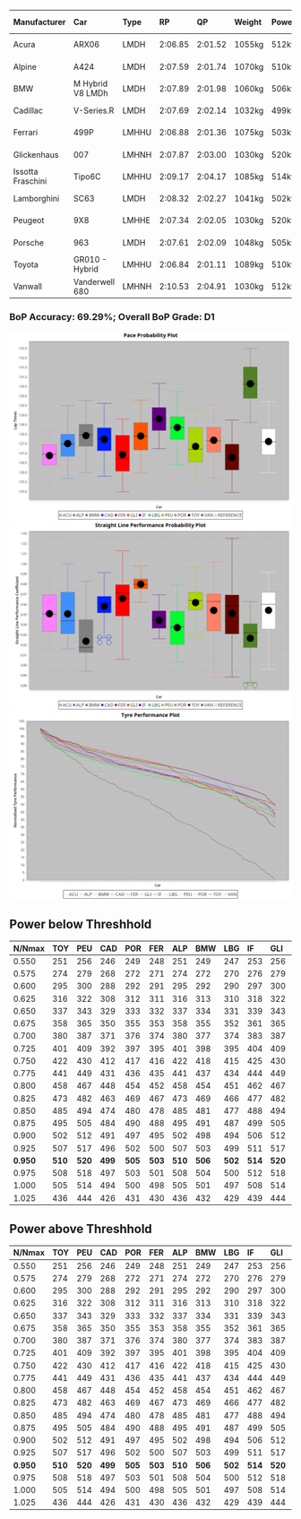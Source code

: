 |Manufacturer|Car|Type|RP|QP|Weight|Power¹|Threshhold|PINC|Power²|E/Stint|AVG Vmax|FDS|RDLC|L/Stint|BOP-Grade|ModelAccuracy|ModelPoints|Match%|
|:-|:-|:-|:-|:-|:-|:-|:-|:-|:-|:-|:-|:-|:-|:-|:-|:-|:-|:-|
|Acura|ARX06|LMDH|2:06.85|2:01.52|1055kg|512kw|210.0kph|0%|512kw|906MJ|298.93kph-315.34kph|-|1.01|25|-Ω1|100.00%|995|42.83%|
|Alpine|A424|LMDH|2:07.59|2:01.74|1070kg|510kw|210.0kph|0%|510kw|905MJ|298.34kph-317.79kph|-|0.99|25|~A1|81.46%|523|98.95%|
|BMW|M Hybrid V8 LMDh|LMDH|2:07.89|2:01.98|1060kg|506kw|210.0kph|0%|506kw|892MJ|294.57kph-316.87kph|-|1.01|25|~A1|98.60%|1690|100.00%|
|Cadillac|V-Series.R|LMDH|2:07.69|2:02.14|1032kg|499kw|210.0kph|0%|499kw|873MJ|294.58kph-317.64kph|-|1.03|25|-A2|98.38%|1765|94.66%|
|Ferrari|499P|LMHHU|2:06.88|2:01.36|1075kg|503kw|210.0kph|0%|503kw|887MJ|297.34kph-318.53kph|190kph|1.01|25|-D2|92.24%|2247|60.89%|
|Glickenhaus|007|LMHNH|2:07.87|2:03.00|1030kg|520kw|210.0kph|0%|520kw|913MJ|305.94kph-317.26kph|-|0.96|25|+A2|96.18%|554|90.15%|
|Issotta Fraschini|Tipo6C|LMHHU|2:09.17|2:04.17|1085kg|514kw|210.0kph|0%|514kw|918MJ|298.86kph-308.86kph|190kph|1.02|25|+Ω1|66.67%|96|34.32%|
|Lamborghini|SC63|LMDH|2:08.32|2:02.27|1041kg|502kw|210.0kph|0%|502kw|883MJ|296.65kph-313.86kph|-|1.05|25|+C1|96.77%|419|76.16%|
|Peugeot|9X8|LMHHE|2:07.34|2:02.05|1030kg|520kw|210.0kph|0%|520kw|910MJ|297.88kph-320.25kph|150kph|1.04|25|-B2|87.65%|1795|83.74%|
|Porsche|963|LMDH|2:07.61|2:02.09|1048kg|505kw|210.0kph|0%|505kw|889MJ|295.94kph-318.13kph|-|1.02|25|-A2|96.81%|5438|91.84%|
|Toyota|GR010 - Hybrid|LMHHU|2:06.84|2:01.11|1089kg|510kw|210.0kph|0%|510kw|905MJ|294.70kph-324.89kph|190kph|1.01|25|-D2|86.04%|1751|61.09%|
|Vanwall|Vanderwell 680|LMHNH|2:10.53|2:04.91|1030kg|512kw|210.0kph|0%|512kw|894MJ|290.87kph-312.35kph|-|1.02|25|+Ω2|91.42%|501|-3.17%|

### BoP Accuracy: 69.29%; Overall BoP Grade: D1
![](BOP/WECTEC/SPA/PREDEFINED/IMG/CUSTOM.png)![](BOP/WECTEC/SPA/PREDEFINED/IMG/CUSTOM_sp.png)![](BOP/WECTEC/SPA/PREDEFINED/IMG/CUSTOM_tw.png)
## Power below Threshhold
|N/Nmax|TOY|PEU|CAD|POR|FER|ALP|BMW|LBG|IF|GLI|VAN|ACU|
|:-|:-|:-|:-|:-|:-|:-|:-|:-|:-|:-|:-|:-|
|0.550|251|256|246|249|248|251|249|247|253|256|252|252|
|0.575|274|279|268|272|271|274|272|270|276|279|275|275|
|0.600|295|300|288|292|291|295|292|290|297|300|296|296|
|0.625|316|322|308|312|311|316|313|310|318|322|317|317|
|0.650|337|343|329|333|332|337|334|331|339|343|338|338|
|0.675|358|365|350|355|353|358|355|352|361|365|359|359|
|0.700|380|387|371|376|374|380|377|374|383|387|381|381|
|0.725|401|409|392|397|395|401|398|395|404|409|403|403|
|0.750|422|430|412|417|416|422|418|415|425|430|423|423|
|0.775|441|449|431|436|435|441|437|434|444|449|442|442|
|0.800|458|467|448|454|452|458|454|451|462|467|460|460|
|0.825|473|482|463|469|467|473|469|466|477|482|475|475|
|0.850|485|494|474|480|478|485|481|477|488|494|486|486|
|0.875|495|505|484|490|488|495|491|487|499|505|497|497|
|0.900|502|512|491|497|495|502|498|494|506|512|504|504|
|0.925|507|517|496|502|500|507|503|499|511|517|509|509|
|**0.950**|**510**|**520**|**499**|**505**|**503**|**510**|**506**|**502**|**514**|**520**|**512**|**512**|
|0.975|508|518|497|503|501|508|504|500|512|518|510|510|
|1.000|505|514|494|500|498|505|501|497|508|514|506|506|
|1.025|436|444|426|431|430|436|432|429|439|444|437|437|

## Power above Threshhold
|N/Nmax|TOY|PEU|CAD|POR|FER|ALP|BMW|LBG|IF|GLI|VAN|ACU|
|:-|:-|:-|:-|:-|:-|:-|:-|:-|:-|:-|:-|:-|
|0.550|251|256|246|249|248|251|249|247|253|256|252|252|
|0.575|274|279|268|272|271|274|272|270|276|279|275|275|
|0.600|295|300|288|292|291|295|292|290|297|300|296|296|
|0.625|316|322|308|312|311|316|313|310|318|322|317|317|
|0.650|337|343|329|333|332|337|334|331|339|343|338|338|
|0.675|358|365|350|355|353|358|355|352|361|365|359|359|
|0.700|380|387|371|376|374|380|377|374|383|387|381|381|
|0.725|401|409|392|397|395|401|398|395|404|409|403|403|
|0.750|422|430|412|417|416|422|418|415|425|430|423|423|
|0.775|441|449|431|436|435|441|437|434|444|449|442|442|
|0.800|458|467|448|454|452|458|454|451|462|467|460|460|
|0.825|473|482|463|469|467|473|469|466|477|482|475|475|
|0.850|485|494|474|480|478|485|481|477|488|494|486|486|
|0.875|495|505|484|490|488|495|491|487|499|505|497|497|
|0.900|502|512|491|497|495|502|498|494|506|512|504|504|
|0.925|507|517|496|502|500|507|503|499|511|517|509|509|
|**0.950**|**510**|**520**|**499**|**505**|**503**|**510**|**506**|**502**|**514**|**520**|**512**|**512**|
|0.975|508|518|497|503|501|508|504|500|512|518|510|510|
|1.000|505|514|494|500|498|505|501|497|508|514|506|506|
|1.025|436|444|426|431|430|436|432|429|439|444|437|437|
